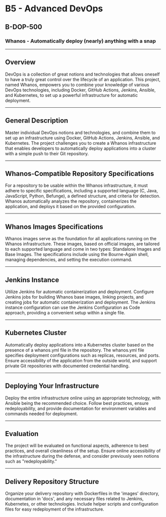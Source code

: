# B5 - Advanced DevOps
## B-DOP-500
### Whanos - Automatically deploy (nearly) anything with a snap

---

## Overview
DevOps is a collection of great notions and technologies that allows oneself to have a truly great control over the lifecycle of an application. This project, named Whanos, empowers you to combine your knowledge of various DevOps technologies, including Docker, GitHub Actions, Jenkins, Ansible, and Kubernetes, to set up a powerful infrastructure for automatic deployment.

---

## General Description
Master individual DevOps notions and technologies, and combine them to set up an infrastructure using Docker, GitHub Actions, Jenkins, Ansible, and Kubernetes. The project challenges you to create a Whanos infrastructure that enables developers to automatically deploy applications into a cluster with a simple push to their Git repository.

---

## Whanos-Compatible Repository Specifications
For a repository to be usable within the Whanos infrastructure, it must adhere to specific specifications, including a supported language (C, Java, JavaScript, Python, Befunge), a defined structure, and criteria for detection. Whanos automatically analyzes the repository, containerizes the application, and deploys it based on the provided configuration.

---

## Whanos Images Specifications
Whanos images serve as the foundation for all applications running on the Whanos infrastructure. These images, based on official images, are tailored to each supported language and come in two types: Standalone Images and Base Images. The specifications include using the Bourne-Again shell, managing dependencies, and setting the execution command.

---

## Jenkins Instance
Utilize Jenkins for automatic containerization and deployment. Configure Jenkins jobs for building Whanos base images, linking projects, and creating jobs for automatic containerization and deployment. The Jenkins instance configuration can use the Jenkins Configuration as Code approach, providing a convenient setup within a single file.

---

## Kubernetes Cluster
Automatically deploy applications into a Kubernetes cluster based on the presence of a whanos.yml file in the repository. The whanos.yml file specifies deployment configurations such as replicas, resources, and ports. Ensure accessibility of the application from the outside world, and support private Git repositories with documented credential handling.

---

## Deploying Your Infrastructure
Deploy the entire infrastructure online using an appropriate technology, with Ansible being the recommended choice. Follow best practices, ensure redeployability, and provide documentation for environment variables and commands needed for deployment.

---

## Evaluation
The project will be evaluated on functional aspects, adherence to best practices, and overall cleanliness of the setup. Ensure online accessibility of the infrastructure during the defense, and consider previously seen notions such as "redeployability."

---

## Delivery Repository Structure
Organize your delivery repository with Dockerfiles in the 'images' directory, documentation in 'docs', and any necessary files related to Jenkins, Kubernetes, or other technologies. Include helper scripts and configuration files for easy redeployment of the infrastructure.
